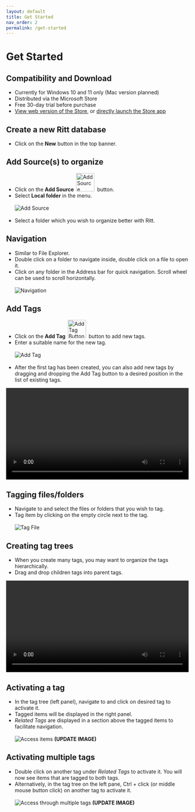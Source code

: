 ```yaml
---
layout: default
title: Get Started
nav_order: 2
permalink: /get-started
---
```


# Get Started

## Compatibility and Download

- Currently for Windows 10 and 11 only (Mac version planned)
- Distributed via the Microsoft Store
- Free 30-day trial before purchase
- [View web version of the Store](https://www.microsoft.com/store/apps/9N020ZXP2Z1G?cid=storebadge&ocid=badge), or [directly launch the Store app](ms-windows-store://pdp/?ProductId=9N020ZXP2Z1G)


## Create a new Ritt database

- Click on the **New** button in the top banner.

## Add Source(s) to organize

- Click on the **Add Source** <img src="img/Button-Add-Source.PNG" alt="Add Source Button" width="50" style="padding: 0px 3px 0px 3px"/> button.
- Select **Local folder** in the menu. <br/><br/>![Add Source](/img/Add-Source.png) <br/><br/>
- Select a folder which you wish to organize better with Ritt.

## Navigation

- Similar to File Explorer.
- Double click on a folder to navigate inside, double click on a file to open it.
- Click on any folder in the Address bar for quick navigation. Scroll wheel can be used to scroll horizontally.<br/><br/>![Navigation](/img/Navigation-AddressBar.png)

## Add Tags

- Click on the **Add Tag** <img src="img/Button-Add-Tag.PNG" alt="Add Tag Button" width="50" style="padding: 0px 3px 0px 3px"/> button to add new tags.
- Enter a suitable name for the new tag. <br/><br/>![Add Tag](/img/Add-Tag.png)<br/><br/>
- After the first tag has been created, you can also add new tags by dragging and dropping the Add Tag button to a desired position in the list of existing tags.

<video autoplay loop width="500" controls>
  <source src="/img/MOV-Drag-Drop-New-Tag.mov" type="video/mp4">
</video>


## Tagging files/folders

- Navigate to and select the files or folders that you wish to tag.
- Tag item by clicking on the empty circle next to the tag. <br/><br/>![Tag File](/img/Tag-File.png)

## Creating tag trees

- When you create many tags, you may want to organize the tags hierarchically.
- Drag and drop children tags into parent tags.

<video autoplay loop width="500" controls>
  <source src="/img/MOV-Drag-Children-to-Parent-Tag.mov" type="video/mp4">
</video>

## Activating a tag

- In the tag tree (left panel), navigate to and click on desired tag to activate it.
- Tagged items will be displayed in the right panel.
- *Related Tags* are displayed in a section above the tagged items to facilitate navigation. 
 <br/><br/>![Access items](/img/Access-through-tags.png)
 **(UPDATE IMAGE)**

## Activating multiple tags

- Double click on another tag under *Related Tags* to activate it. You will now see items that are tagged to both tags.
- Alternatively, in the tag tree on the left pane, Ctrl + click (or middle mouse button click) on another tag to activate it. <br/><br/>![Access through multiple tags](/img/Access-through-multiple-tags.png)
**(UPDATE IMAGE)**